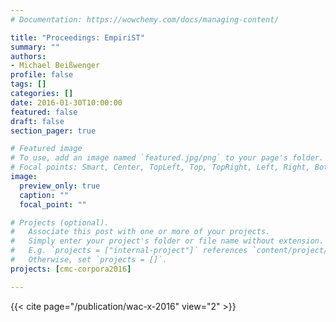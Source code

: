 ```yaml
---
# Documentation: https://wowchemy.com/docs/managing-content/

title: "Proceedings: EmpiriST"
summary: ""
authors:
- Michael Beißwenger
profile: false
tags: []
categories: []
date: 2016-01-30T10:00:00
featured: false
draft: false
section_pager: true

# Featured image
# To use, add an image named `featured.jpg/png` to your page's folder.
# Focal points: Smart, Center, TopLeft, Top, TopRight, Left, Right, BottomLeft, Bottom, BottomRight.
image:
  preview_only: true
  caption: ""
  focal_point: ""

# Projects (optional).
#   Associate this post with one or more of your projects.
#   Simply enter your project's folder or file name without extension.
#   E.g. `projects = ["internal-project"]` references `content/project/deep-learning/index.md`.
#   Otherwise, set `projects = []`.
projects: [cmc-corpora2016]

---
```


{{< cite page="/publication/wac-x-2016" view="2" >}}
